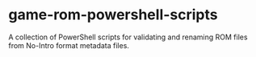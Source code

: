 # game-rom-powershell-scripts
A collection of PowerShell scripts for validating and renaming ROM files from No-Intro format metadata files.
